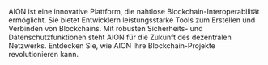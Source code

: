 AION ist eine innovative Plattform, die nahtlose Blockchain-Interoperabilität ermöglicht. Sie bietet Entwicklern leistungsstarke Tools zum Erstellen und Verbinden von Blockchains. Mit robusten Sicherheits- und Datenschutzfunktionen steht AION für die Zukunft des dezentralen Netzwerks. Entdecken Sie, wie AION Ihre Blockchain-Projekte revolutionieren kann.